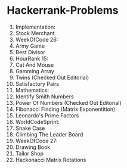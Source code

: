 # Hackerrank-Problems
1. Implementation:
  1. Stock Merchant
2. WeekOfCode 26:
  1. Army Game
  2. Best Divisor
3. HourRank 15:
  1. Cat And Mouse
  2. Gamming Array
  3. Twins (Checked Out Editorial)
  4. Satisfactory Pairs
4. Mathematics:
  1. Identify Smith Numbers
  2. Power Of Numbers (Checked Out Editorial)
  3. Fibonacci Finding (Matrix Exponentition)
  4. Leonardo's Prime Factors
5. WorldCodeSprint:
  1. Snake Case
  2. Climbing The Leader Board
6. WeekOfCode 27:
  1. Drawing Book
  2. Tailor Shop
  3. Hackonacci Matrix Rotations
